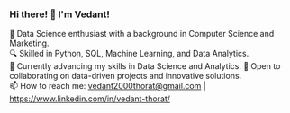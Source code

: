 ### Hi there! 👋 I'm Vedant!

🚀 Data Science enthusiast with a background in Computer Science and Marketing.  
🔍 Skilled in Python, SQL, Machine Learning, and Data Analytics.  
🌱 Currently advancing my skills in Data Science and Analytics.
🤝 Open to collaborating on data-driven projects and innovative solutions.  
📫 How to reach me: vedant2000thorat@gmail.com | https://www.linkedin.com/in/vedant-thorat/

<!---
Vedant Thorat is a ✨ special ✨ repository because its `README.md` (this file) appears on your GitHub profile.
You can click the Preview link to take a look at your changes.
--->


